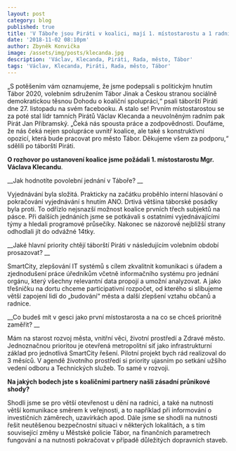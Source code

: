```yaml
---
layout: post
category: blog
published: true
title: 'V Táboře jsou Piráti v koalici, mají 1. místostarostu a 1 radního'
date: '2018-11-02 08:10pm'
author: Zbyněk Konvička
image: /assets/img/posts/klecanda.jpg
description: 'Václav, Klecanda, Piráti, Rada, město, Tábor'
tags: 'Václav, Klecanda, Piráti, Rada, město, Tábor'
---
```

„S potěšením vám oznamujeme, že jsme podepsali s politickým hnutím Tábor 2020, volebním sdružením Tábor Jinak a Českou stranou sociálně demokratickou těsnou Dohodu o koaliční spolupráci,“ psali táborští Piráti dne 27. listopadu na svém facebooku. A stalo se! Prvním místostarostou se za poté stal lídr tamních Pirátů Václav Klecanda a neuvolněným radním pak Pirát Jan Příbramský. „Čeká nás spousta práce a zodpovědnosti. Doufáme, že nás čeká nejen spolupráce uvnitř koalice, ale také s konstruktivní opozicí, která bude pracovat pro město Tábor. Děkujeme všem za podporu,“ sdělili po táborští Piráti.

__O rozhovor po ustanovení koalice jsme požádali 1. místostarostu Mgr. Václava Klecandu__.


__Jak hodnotíte povolební jednání v Táboře?__

Vyjednávání byla složitá. Prakticky na začátku proběhlo interní hlasování o pokračování vyjednávání s hnutím ANO. Drtivá většina táborské posádky byla proti. To odřízlo nejsnazší možnost koalice prvních třech subjektů na pásce. Při dalších jednáních jsme se potkávali s ostatními vyjednávajícími týmy a hledali programové průsečíky. Nakonec se názorově nejbližší strany odhodlali jít do odvážné 14tky.


__Jaké hlavní priority chtějí táborští Piráti v následujícím volebním období prosazovat?__

SmartCity, zlepšování IT systémů s cílem zkvalitnit komunikaci s úřadem a zjednodušení práce úředníkům včetně informačního systému pro jednání orgánu, který všechny relevantní data propojí a umožní analyzovat. A jako třešničku na dortu chceme participativní rozpočet, od kterého si slibujeme větší zapojení lidí do „budování“ města a další zlepšení vztahu občanů a radnice.

__Co budeš mít v gesci jako první místostarosta a na co se chceš prioritně zaměřit?__

Mám na starost rozvoj města, vnitřní věci, životní prostředí a Zdravé město. Jednoznačnou prioritou je otevřená metropolitní síť jako infrastrukturní základ pro jednotlivá SmartCity řešení. Pilotní projekt bych rád realizoval do 3 měsíců. V agendě životního prostředí si priority ujasním po setkání užšího vedení odboru a Technických služeb. To samé v rozvoji.

__Na jakých bodech jste s koaličními partnery našli zásadní průnikové shody?__

Shodli jsme se pro větší otevřenost u dění na radnici, a také na nutnosti větší komunikace směrem k veřejnosti, a to například při informování o investičních záměrech, uzavírkách apod. Dále jsme se shodli na nutnosti řešit neutěšenou bezpečnostní situaci v některých lokalitách, a s tím související změny u Městské policie Tábor, na finančních parametrech fungování a na nutnosti pokračovat v případě důležitých dopravních staveb.
